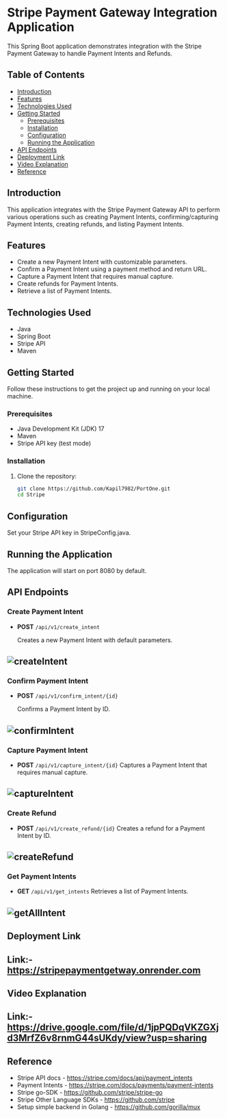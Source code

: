 # Stripe Payment Gateway Integration Application

This Spring Boot application demonstrates integration with the Stripe Payment Gateway to handle Payment Intents and Refunds.

## Table of Contents
- [Introduction](#introduction)
- [Features](#features)
- [Technologies Used](#technologies-used)
- [Getting Started](#getting-started)
  - [Prerequisites](#prerequisites)
  - [Installation](#installation)
  - [Configuration](#configuration)
  - [Running the Application](#running-the-application)
- [API Endpoints](#api-endpoints)
- [Deployment Link](#deployment-link)
- [Video Explanation](#video-explanation)
- [Reference](#reference)


## Introduction

This application integrates with the Stripe Payment Gateway API to perform various operations such as creating Payment Intents, confirming/capturing Payment Intents, creating refunds, and listing Payment Intents.

## Features

- Create a new Payment Intent with customizable parameters.
- Confirm a Payment Intent using a payment method and return URL.
- Capture a Payment Intent that requires manual capture.
- Create refunds for Payment Intents.
- Retrieve a list of Payment Intents.

## Technologies Used

- Java
- Spring Boot
- Stripe API
- Maven


## Getting Started

Follow these instructions to get the project up and running on your local machine.

### Prerequisites

- Java Development Kit (JDK) 17
- Maven
- Stripe API key (test mode) 

### Installation

1. Clone the repository:

   ```bash
   git clone https://github.com/Kapil7982/PortOne.git
   cd Stripe
   ```

## Configuration
Set your Stripe API key in StripeConfig.java.

## Running the Application
The application will start on port 8080 by default.

## API Endpoints

### Create Payment Intent

- **POST** `/api/v1/create_intent`

  Creates a new Payment Intent with default parameters.
  
![createIntent](https://github.com/Kapil7982/PortOne/assets/103938868/60092a04-90ba-479b-b9a6-e438c53ea8df)
-

### Confirm Payment Intent

- **POST** `/api/v1/confirm_intent/{id}`

  Confirms a Payment Intent by ID.
  
![confirmIntent](https://github.com/Kapil7982/PortOne/assets/103938868/536ee640-43e9-4539-b825-a3266859d135)
-
### Capture Payment Intent

- **POST** `/api/v1/capture_intent/{id}`
  Captures a Payment Intent that requires manual capture.

![captureIntent](https://github.com/Kapil7982/PortOne/assets/103938868/dc1f045b-56e2-47f9-bf8b-0351d4586de2)
-
### Create Refund

- **POST** `/api/v1/create_refund/{id}`
  Creates a refund for a Payment Intent by ID.

![createRefund](https://github.com/Kapil7982/PortOne/assets/103938868/d20c65c0-d968-434b-9507-af02aa99cd33)
-
 
### Get Payment Intents

- **GET** `/api/v1/get_intents`
  Retrieves a list of Payment Intents.

![getAllIntent](https://github.com/Kapil7982/PortOne/assets/103938868/99e558fc-59f4-4f12-a7e1-1427e116a567)
-

## Deployment Link
  Link:- https://stripepaymentgetway.onrender.com
 -

## Video Explanation
  Link:- https://drive.google.com/file/d/1jpPQDqVKZGXjd3MrfZ6v8rnmG44sUKdy/view?usp=sharing
  -
## Reference

- Stripe API docs - https://stripe.com/docs/api/payment_intents 
- Payment Intents - https://stripe.com/docs/payments/payment-intents
- Stripe go-SDK - https://github.com/stripe/stripe-go
- Stripe Other Language SDKs - https://github.com/stripe
- Setup simple backend in Golang - https://github.com/gorilla/mux

